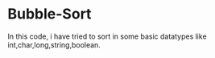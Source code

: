 # Bubble-Sort
In this code, i have tried to sort in some basic datatypes like int,char,long,string,boolean.
